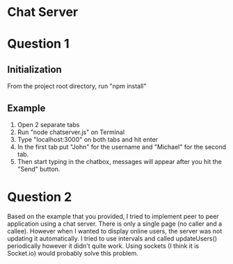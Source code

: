 # Chat Server

# Question 1

## Initialization
From the project root directory, run "npm install"

## Example 
1) Open 2 separate tabs
2) Run "node chatserver.js" on Terminal
3) Type "localhost:3000" on both tabs and hit enter
4) In the first tab put "John" for the username and "Michael" for the second tab.
5) Then start typing in the chatbox, messages will appear after you hit the "Send" button.

# Question 2

Based on the example that you provided, I tried to implement peer to peer application using a chat server. There is only a single page (no caller and a callee). However when I wanted to display online users, the server was not updating it automatically. I tried to use intervals and called updateUsers() periodically however it didn't quite work. Using sockets (I think it is Socket.io) would probably solve this problem.